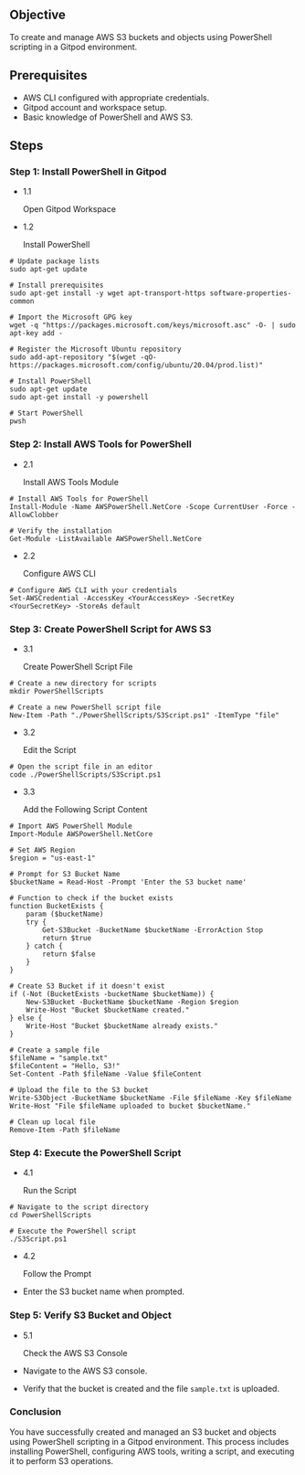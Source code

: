 ## Objective

To create and manage AWS S3 buckets and objects using PowerShell scripting in a Gitpod environment.

## Prerequisites

- AWS CLI configured with appropriate credentials.
- Gitpod account and workspace setup.
- Basic knowledge of PowerShell and AWS S3.

## Steps

### Step 1: Install PowerShell in Gitpod

- 1.1
    
    Open Gitpod Workspace
    
- 1.2
    
    Install PowerShell
    

```
# Update package lists
sudo apt-get update

# Install prerequisites
sudo apt-get install -y wget apt-transport-https software-properties-common

# Import the Microsoft GPG key
wget -q "https://packages.microsoft.com/keys/microsoft.asc" -O- | sudo apt-key add -

# Register the Microsoft Ubuntu repository
sudo add-apt-repository "$(wget -qO- https://packages.microsoft.com/config/ubuntu/20.04/prod.list)"

# Install PowerShell
sudo apt-get update
sudo apt-get install -y powershell

# Start PowerShell
pwsh
```

### Step 2: Install AWS Tools for PowerShell

- 2.1
    
    Install AWS Tools Module
    

```
# Install AWS Tools for PowerShell
Install-Module -Name AWSPowerShell.NetCore -Scope CurrentUser -Force -AllowClobber

# Verify the installation
Get-Module -ListAvailable AWSPowerShell.NetCore
```

- 2.2
    
    Configure AWS CLI
    

```
# Configure AWS CLI with your credentials
Set-AWSCredential -AccessKey <YourAccessKey> -SecretKey <YourSecretKey> -StoreAs default
```

### Step 3: Create PowerShell Script for AWS S3

- 3.1
    
    Create PowerShell Script File
    

```
# Create a new directory for scripts
mkdir PowerShellScripts

# Create a new PowerShell script file
New-Item -Path "./PowerShellScripts/S3Script.ps1" -ItemType "file"
```

- 3.2
    
    Edit the Script
    

```
# Open the script file in an editor
code ./PowerShellScripts/S3Script.ps1
```

- 3.3
    
    Add the Following Script Content
    

```
# Import AWS PowerShell Module
Import-Module AWSPowerShell.NetCore

# Set AWS Region
$region = "us-east-1"

# Prompt for S3 Bucket Name
$bucketName = Read-Host -Prompt 'Enter the S3 bucket name'

# Function to check if the bucket exists
function BucketExists {
    param ($bucketName)
    try {
        Get-S3Bucket -BucketName $bucketName -ErrorAction Stop
        return $true
    } catch {
        return $false
    }
}

# Create S3 Bucket if it doesn't exist
if (-Not (BucketExists -bucketName $bucketName)) {
    New-S3Bucket -BucketName $bucketName -Region $region
    Write-Host "Bucket $bucketName created."
} else {
    Write-Host "Bucket $bucketName already exists."
}

# Create a sample file
$fileName = "sample.txt"
$fileContent = "Hello, S3!"
Set-Content -Path $fileName -Value $fileContent

# Upload the file to the S3 bucket
Write-S3Object -BucketName $bucketName -File $fileName -Key $fileName
Write-Host "File $fileName uploaded to bucket $bucketName."

# Clean up local file
Remove-Item -Path $fileName
```

### Step 4: Execute the PowerShell Script

- 4.1
    
    Run the Script
    

```
# Navigate to the script directory
cd PowerShellScripts

# Execute the PowerShell script
./S3Script.ps1
```

- 4.2
    
    Follow the Prompt
    
- Enter the S3 bucket name when prompted.

### Step 5: Verify S3 Bucket and Object

- 5.1
    
    Check the AWS S3 Console
    
- Navigate to the AWS S3 console.
- Verify that the bucket is created and the file `sample.txt` is uploaded.

### Conclusion

You have successfully created and managed an S3 bucket and objects using PowerShell scripting in a Gitpod environment. This process includes installing PowerShell, configuring AWS tools, writing a script, and executing it to perform S3 operations.